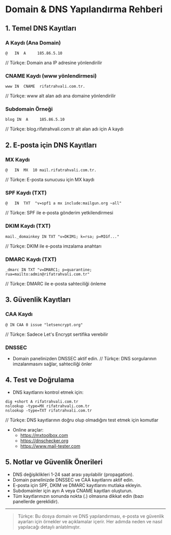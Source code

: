 # Domain & DNS Yapılandırma Rehberi

## 1. Temel DNS Kayıtları

### A Kaydı (Ana Domain)
```
@   IN  A     185.86.5.10
```
// Türkçe: Domain ana IP adresine yönlendirilir

### CNAME Kaydı (www yönlendirmesi)
```
www IN  CNAME  rifatrahvali.com.tr.
```
// Türkçe: www alt alan adı ana domaine yönlendirilir

### Subdomain Örneği
```
blog IN  A     185.86.5.10
```
// Türkçe: blog.rifatrahvali.com.tr alt alan adı için A kaydı

## 2. E-posta için DNS Kayıtları

### MX Kaydı
```
@   IN  MX  10 mail.rifatrahvali.com.tr.
```
// Türkçe: E-posta sunucusu için MX kaydı

### SPF Kaydı (TXT)
```
@   IN  TXT  "v=spf1 a mx include:mailgun.org ~all"
```
// Türkçe: SPF ile e-posta gönderim yetkilendirmesi

### DKIM Kaydı (TXT)
```
mail._domainkey IN TXT "v=DKIM1; k=rsa; p=MIGf..."
```
// Türkçe: DKIM ile e-posta imzalama anahtarı

### DMARC Kaydı (TXT)
```
_dmarc IN TXT "v=DMARC1; p=quarantine; rua=mailto:admin@rifatrahvali.com.tr"
```
// Türkçe: DMARC ile e-posta sahteciliği önleme

## 3. Güvenlik Kayıtları

### CAA Kaydı
```
@ IN CAA 0 issue "letsencrypt.org"
```
// Türkçe: Sadece Let's Encrypt sertifika verebilir

### DNSSEC
- Domain panelinizden DNSSEC aktif edin.
// Türkçe: DNS sorgularının imzalanmasını sağlar, sahteciliği önler

## 4. Test ve Doğrulama

- DNS kayıtlarını kontrol etmek için:
```
dig +short A rifatrahvali.com.tr
nslookup -type=MX rifatrahvali.com.tr
nslookup -type=TXT rifatrahvali.com.tr
```
// Türkçe: DNS kayıtlarının doğru olup olmadığını test etmek için komutlar

- Online araçlar:
  - https://mxtoolbox.com
  - https://dnschecker.org
  - https://www.mail-tester.com

## 5. Notlar ve Güvenlik Önerileri
- DNS değişiklikleri 1-24 saat arası yayılabilir (propagation).
- Domain panelinizde DNSSEC ve CAA kayıtlarını aktif edin.
- E-posta için SPF, DKIM ve DMARC kayıtlarını mutlaka ekleyin.
- Subdomainler için ayrı A veya CNAME kayıtları oluşturun.
- Tüm kayıtlarınızın sonunda nokta (.) olmasına dikkat edin (bazı panellerde gereklidir).

---

> Türkçe: Bu dosya domain ve DNS yapılandırması, e-posta ve güvenlik ayarları için örnekler ve açıklamalar içerir. Her adımda neden ve nasıl yapılacağı detaylı anlatılmıştır. 
